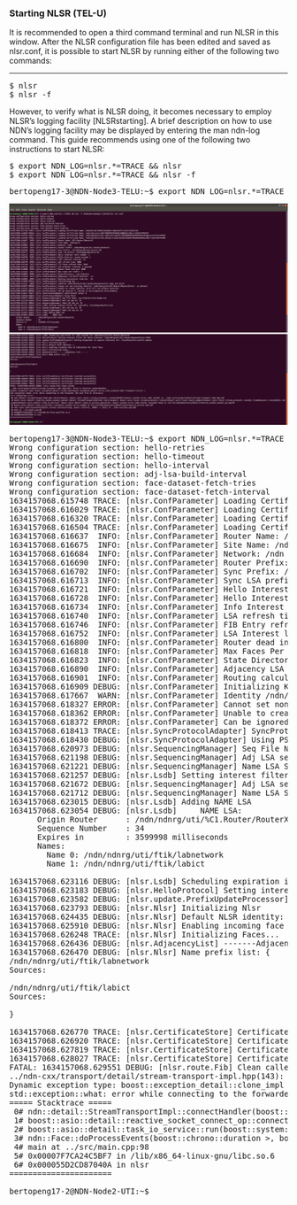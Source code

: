 ### Starting NLSR (TEL-U)
It is recommended to open a third command terminal and run NLSR in this window. After the NLSR configuration file has been edited and saved as nlsr.conf, it is possible to start NLSR by running either of the following two commands:
***
<pre>
$ nlsr
$ nlsr -f <configuration-file>
</pre>

However, to verify what is NLSR doing, it becomes necessary to employ NLSR’s logging facility [NLSRstarting]. A brief description on how to use NDN’s logging facility may be displayed by entering the man ndn-log command. This guide recommends using one of the following two instructions to start NLSR:
<pre>
$ export NDN_LOG=nlsr.*=TRACE && nlsr
$ export NDN_LOG=nlsr.*=TRACE && nlsr -f <configuration-file>
</pre>

<pre>
bertopeng17-3@NDN-Node3-TELU:~$ export NDN_LOG=nlsr.*=TRACE && nlsr -f /home/bertopeng17-3/NLSR/nlsr-telu.conf 
</pre>

![alt img](https://github.com/syaifulahdan/Mini-NDN-Work/blob/main/Assignment%202:NDNrg-Topology/NDNrg-Image-Node2/NLSR-Image-Node2/NLSR-start-node2-1.png)
![alt img](https://github.com/syaifulahdan/Mini-NDN-Work/blob/main/Assignment%202:NDNrg-Topology/NDNrg-Image-Node2/NLSR-Image-Node2/NLSR-start-node2-2.png)


<pre>
bertopeng17-3@NDN-Node3-TELU:~$ export NDN_LOG=nlsr.*=TRACE && nlsr -f /home/bertopeng17-3/NLSR/nlsr-telu.conf 
Wrong configuration section: hello-retries
Wrong configuration section: hello-timeout
Wrong configuration section: hello-interval
Wrong configuration section: adj-lsa-build-interval
Wrong configuration section: face-dataset-fetch-tries
Wrong configuration section: face-dataset-fetch-interval
1634157068.615748 TRACE: [nlsr.ConfParameter] Loading Certificate Name: /ndn/KEY/%C7%96%E1%E8w%C8-%0B/self/v=1633716835538
1634157068.616029 TRACE: [nlsr.ConfParameter] Loading Certificate Name: /ndn/ndnrg/uti/KEY/%D0%93%3F%E6%14%BB%22j/NA/v=1633717793473
1634157068.616320 TRACE: [nlsr.ConfParameter] Loading Certificate Name: /ndn/ndnrg/uti/%C1.Operator/op/KEY/%E8%D08%09%85%EB%FD%1D/NA/v=1633718199068
1634157068.616504 TRACE: [nlsr.ConfParameter] Loading Certificate Name: /ndn/ndnrg/uti/%C1.Router/routerX2/KEY/%26%F7%D1%03m%C04z/NA/v=1633718745400
1634157068.616637  INFO: [nlsr.ConfParameter] Router Name: /%C1.Router/RouterX2
1634157068.616675  INFO: [nlsr.ConfParameter] Site Name: /ndnrg/uti
1634157068.616684  INFO: [nlsr.ConfParameter] Network: /ndn
1634157068.616690  INFO: [nlsr.ConfParameter] Router Prefix: /ndn/ndnrg/uti/%C1.Router/RouterX2
1634157068.616702  INFO: [nlsr.ConfParameter] Sync Prefix: /localhop/ndn/nlsr/sync/v=10
1634157068.616713  INFO: [nlsr.ConfParameter] Sync LSA prefix: /localhop/ndn/nlsr/LSA
1634157068.616721  INFO: [nlsr.ConfParameter] Hello Interest retry number: 3
1634157068.616728  INFO: [nlsr.ConfParameter] Hello Interest resend second: 1
1634157068.616734  INFO: [nlsr.ConfParameter] Info Interest interval: 60
1634157068.616740  INFO: [nlsr.ConfParameter] LSA refresh time: 1800
1634157068.616746  INFO: [nlsr.ConfParameter] FIB Entry refresh time: 3600
1634157068.616752  INFO: [nlsr.ConfParameter] LSA Interest lifetime: 4 seconds
1634157068.616800  INFO: [nlsr.ConfParameter] Router dead interval: 3600
1634157068.616818  INFO: [nlsr.ConfParameter] Max Faces Per Prefix: 3
1634157068.616823  INFO: [nlsr.ConfParameter] State Directory: /var/lib/nlsr
1634157068.616890  INFO: [nlsr.ConfParameter] Adjacency LSA build interval:  10
1634157068.616901  INFO: [nlsr.ConfParameter] Routing calculation interval:  15
1634157068.616909 DEBUG: [nlsr.ConfParameter] Initializing Key ...
1634157068.617667  WARN: [nlsr.ConfParameter] Identity /ndn/ndnrg/uti/%C1.Router/RouterX2/nlsr does not exist
1634157068.618327 ERROR: [nlsr.ConfParameter] Cannot set non-existing identity `/ndn/ndnrg/uti/%C1.Router/RouterX2/nlsr` as default
1634157068.618362 ERROR: [nlsr.ConfParameter] Unable to create identity, NLSR will run without security!
1634157068.618372 ERROR: [nlsr.ConfParameter] Can be ignored if running in non-production environments.
1634157068.618413 TRACE: [nlsr.SyncProtocolAdapter] SyncProtocol value: 0
1634157068.618430 DEBUG: [nlsr.SyncProtocolAdapter] Using PSync
1634157068.620973 DEBUG: [nlsr.SequencingManager] Seq File Name: /var/lib/nlsr/nlsrSeqNo.txt
1634157068.621198 DEBUG: [nlsr.SequencingManager] Adj LSA seq no: 30
1634157068.621221 DEBUG: [nlsr.SequencingManager] Name LSA Seq no: 33
1634157068.621257 DEBUG: [nlsr.Lsdb] Setting interest filter for LsaPrefix: /localhop/ndn/nlsr/LSA
1634157068.621672 DEBUG: [nlsr.SequencingManager] Adj LSA seq no: 30
1634157068.621712 DEBUG: [nlsr.SequencingManager] Name LSA Seq no: 34
1634157068.623015 DEBUG: [nlsr.Lsdb] Adding NAME LSA
1634157068.623054 DEBUG: [nlsr.Lsdb]     NAME LSA:
      Origin Router      : /ndn/ndnrg/uti/%C1.Router/RouterX2
      Sequence Number    : 34
      Expires in         : 3599998 milliseconds
      Names:
        Name 0: /ndn/ndnrg/uti/ftik/labnetwork
        Name 1: /ndn/ndnrg/uti/ftik/labict

1634157068.623116 DEBUG: [nlsr.Lsdb] Scheduling expiration in: 1810 seconds for /ndn/ndnrg/uti/%C1.Router/RouterX2
1634157068.623183 DEBUG: [nlsr.HelloProtocol] Setting interest filter for Hello interest: /ndn/ndnrg/uti/%C1.Router/RouterX2/nlsr/INFO
1634157068.623582 DEBUG: [nlsr.update.PrefixUpdateProcessor] Setting dispatcher to capture Interests for: /localhost/nlsr/prefix-update
1634157068.623793 DEBUG: [nlsr.Nlsr] Initializing Nlsr
1634157068.624435 DEBUG: [nlsr.Nlsr] Default NLSR identity: /
1634157068.625910 DEBUG: [nlsr.Nlsr] Enabling incoming face id indication for local face.
1634157068.626248 TRACE: [nlsr.Nlsr] Initializing Faces...
1634157068.626436 DEBUG: [nlsr.AdjacencyList] -------Adjacency List--------
1634157068.626470 DEBUG: [nlsr.Nlsr] Name prefix list: {
/ndn/ndnrg/uti/ftik/labnetwork
Sources:
  
/ndn/ndnrg/uti/ftik/labict
Sources:
  
}

1634157068.626770 TRACE: [nlsr.CertificateStore] Certificate inserted successfully
1634157068.626920 TRACE: [nlsr.CertificateStore] Certificate inserted successfully
1634157068.627819 TRACE: [nlsr.CertificateStore] Certificate inserted successfully
1634157068.628027 TRACE: [nlsr.CertificateStore] Certificate inserted successfully
FATAL: 1634157068.629551 DEBUG: [nlsr.route.Fib] Clean called
../ndn-cxx/transport/detail/stream-transport-impl.hpp(143): Throw in function connectHandler
Dynamic exception type: boost::exception_detail::clone_impl<boost::exception_detail::error_info_injector<ndn::Transport::Error> >
std::exception::what: error while connecting to the forwarder (No such file or directory)
===== Stacktrace =====
 0# ndn::detail::StreamTransportImpl<ndn::UnixTransport, boost::asio::local::stream_protocol>::connectHandler(boost::system::error_code const&) at ../ndn-cxx/transport/detail/stream-transport-impl.hpp:143
 1# boost::asio::detail::reactive_socket_connect_op<ndn::detail::StreamTransportImpl<ndn::UnixTransport, boost::asio::local::stream_protocol>::connect(boost::asio::local::basic_endpoint<boost::asio::local::stream_protocol> const&)::{lambda(auto:1 const&)#2}>::do_complete(boost::asio::detail::task_io_service*, boost::asio::detail::task_io_service_operation*, boost::system::error_code const&, unsigned long) at /usr/include/boost/asio/detail/reactive_socket_connect_op.hpp:84
 2# boost::asio::detail::task_io_service::run(boost::system::error_code&) at /usr/include/boost/asio/detail/impl/task_io_service.ipp:149
 3# ndn::Face::doProcessEvents(boost::chrono::duration<long, boost::ratio<1l, 1000l> >, bool) at ../ndn-cxx/face.cpp:286
 4# main at ../src/main.cpp:98
 5# 0x00007F7CA24C5BF7 in /lib/x86_64-linux-gnu/libc.so.6
 6# 0x000055D2CD87040A in nlsr
======================

bertopeng17-2@NDN-Node2-UTI:~$ 
</pre>


